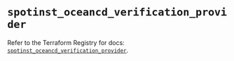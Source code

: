 # `spotinst_oceancd_verification_provider`

Refer to the Terraform Registry for docs: [`spotinst_oceancd_verification_provider`](https://registry.terraform.io/providers/spotinst/spotinst/1.200.0/docs/resources/oceancd_verification_provider).
